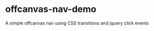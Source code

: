 offcanvas-nav-demo
==================

A simple offcanvas nav using CSS transitions and jquery click events
